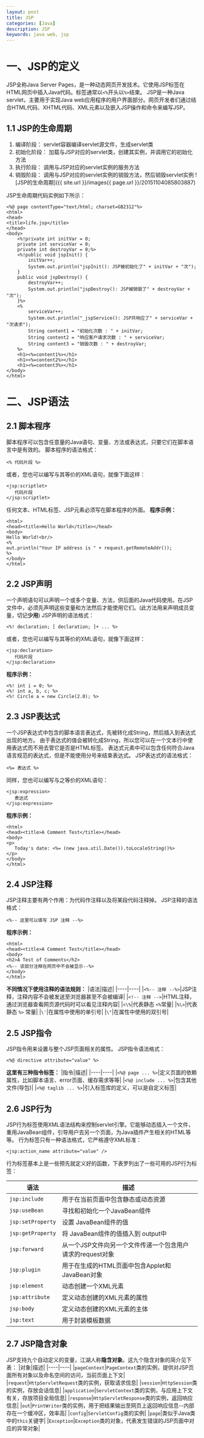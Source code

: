 ```yaml
---
layout: post
title: JSP
categories: [Java]
description: JSP
keywords: java web, jsp
---
```


# 一、JSP的定义
JSP全称Java Server Pages，是一种动态网页开发技术。它使用JSP标签在HTML网页中插入Java代码。标签通常以`<%`开头以`%>`结束。
JSP是一种Java servlet，主要用于实现Java web应用程序的用户界面部分。网页开发者们通过结合HTML代码、XHTML代码、XML元素以及嵌入JSP操作和命令来编写JSP。

## 1.1 JSP的生命周期
1. 编译阶段：
servlet容器编译servlet源文件，生成servlet类
2. 初始化阶段：
加载与JSP对应的servlet类，创建其实例，并调用它的初始化方法
3. 执行阶段：
调用与JSP对应的servlet实例的服务方法
4. 销毁阶段：
调用与JSP对应的servlet实例的销毁方法，然后销毁servlet实例
![JSP的生命周期]({{ site.url }}/images{{ page.url }}/20151104085803887)

JSP生命周期代码实例如下所示：

```
<%@ page contentType="text/html; charset=GB2312"%>
<html>
<head>
<title>life.jsp</title>
</head>
<body>
	<%!private int initVar = 0;
	private int serviceVar = 0;
	private int destroyVar = 0;%>
	<%!public void jspInit() {
		initVar++;
		System.out.println("jspInit(): JSP被初始化了" + initVar + "次");
	}
	public void jspDestroy() {
		destroyVar++;
		System.out.println("jspDestroy(): JSP被销毁了" + destroyVar + "次");
	}%>
	<%
		serviceVar++;
		System.out.println("_jspService(): JSP共响应了" + serviceVar + "次请求");
		String content1 = "初始化次数 : " + initVar;
		String content2 = "响应客户请求次数 : " + serviceVar;
		String content3 = "销毁次数 : " + destroyVar;
	%>
	<h1><%=content1%></h1>
	<h1><%=content2%></h1>
	<h1><%=content3%></h1>
</body>
</html>
```

# 二、JSP语法

## 2.1 脚本程序
脚本程序可以包含任意量的Java语句、变量、方法或表达式，只要它们在脚本语言中是有效的。
脚本程序的语法格式：
```
<% 代码片段 %>
```
或者，您也可以编写与其等价的XML语句，就像下面这样：
```
<jsp:scriptlet>
   代码片段
</jsp:scriptlet>
```
任何文本、HTML标签、JSP元素必须写在脚本程序的外面。
**程序示例：**
```
<html>
<head><title>Hello World</title></head>
<body>
Hello World!<br/>
<%
out.println("Your IP address is " + request.getRemoteAddr());
%>
</body>
</html>
```

## 2.2 JSP声明
一个声明语句可以声明一个或多个变量、方法，供后面的Java代码使用。在JSP文件中，必须先声明这些变量和方法然后才能使用它们。(此方法用来声明成员变量，切记**少用**)
JSP声明的语法格式：
```
<%! declaration; [ declaration; ]+ ... %>
```
或者，您也可以编写与其等价的XML语句，就像下面这样：
```
<jsp:declaration>
   代码片段
</jsp:declaration>
```
**程序示例：**
```
<%! int i = 0; %> 
<%! int a, b, c; %> 
<%! Circle a = new Circle(2.0); %> 
```

## 2.3 JSP表达式
一个JSP表达式中包含的脚本语言表达式，先被转化成String，然后插入到表达式出现的地方。
由于表达式的值会被转化成String，所以您可以在一个文本行中使用表达式而不用去管它是否是HTML标签。
表达式元素中可以包含任何符合Java语言规范的表达式，但是不能使用分号来结束表达式。
JSP表达式的语法格式：
```
<%= 表达式 %>
```
同样，您也可以编写与之等价的XML语句：
```
<jsp:expression>
   表达式
</jsp:expression>
```
**程序示例：**
```
<html> 
<head><title>A Comment Test</title></head> 
<body>
<p>
   Today's date: <%= (new java.util.Date()).toLocaleString()%>
</p>
</body> 
</html> 
```

## 2.4 JSP注释
JSP注释主要有两个作用：为代码作注释以及将某段代码注释掉。
JSP注释的语法格式：
```
<%-- 这里可以填写 JSP 注释 --%>
```
**程序示例：**
```
<html> 
<head><title>A Comment Test</title></head> 
<body> 
<h2>A Test of Comments</h2> 
<%-- 该部分注释在网页中不会被显示--%> 
</body> 
</html> 
```
**不同情况下使用注释的语法规则：**
|语法|描述|
|----|----|
|`<%-- 注释 --%>`|JSP注释，注释内容不会被发送至浏览器甚至不会被编译|
|`<!-- 注释 -->`|HTML注释，通过浏览器查看网页源代码时可以看见注释内容|
|`<\%`|代表静态 `<%`常量|
|`%\>`|代表静态 `%>` 常量|
|`\'`|在属性中使用的单引号|
|`\"`|在属性中使用的双引号|

## 2.5 JSP指令
JSP指令用来设置与整个JSP页面相关的属性。
JSP指令语法格式：
```
<%@ directive attribute="value" %>
```
**这里有三种指令标签：**
|指令|描述|
|----|----|
|`<%@ page ... %>`|定义页面的依赖属性，比如脚本语言、error页面、缓存需求等等|
|`<%@ include ... %>`|包含其他文件(导包)|
|`<%@ taglib ... %>`|引入标签库的定义，可以是自定义标签|

## 2.6 JSP行为
JSP行为标签使用XML语法结构来控制servlet引擎。它能够动态插入一个文件，重用JavaBean组件，引导用户去另一个页面，为Java插件产生相关的HTML等等。
行为标签只有一种语法格式，它严格遵守XML标准：
```
<jsp:action_name attribute="value" />
```
行为标签基本上是一些预先就定义好的函数，下表罗列出了一些可用的JSP行为标签：

|语法|描述|
|----|----|
|`jsp:include`|用于在当前页面中包含静态或动态资源|
|`jsp:useBean`|寻找和初始化一个JavaBean组件|
|`jsp:setProperty`|设置 JavaBean组件的值|
|`jsp:getProperty`|将 JavaBean组件的值插入到 output中|
|`jsp:forward`|从一个JSP文件向另一个文件传递一个包含用户请求的request对象|
|`jsp:plugin`|用于在生成的HTML页面中包含Applet和JavaBean对象|
|`jsp:element`|动态创建一个XML元素|
|`jsp:attribute`|定义动态创建的XML元素的属性|
|`jsp:body`|定义动态创建的XML元素的主体|
|`jsp:text`|用于封装模板数据|

## 2.7 JSP隐含对象
JSP支持九个自动定义的变量，江湖人称**隐含对象**。这九个隐含对象的简介见下表：
|对象|描述|
|----|----|
|`pageContext`|`PageContext`类的实例，提供对JSP页面所有对象以及命名空间的访问，当前页面上下文|
|`request`|`HttpServletRequest`类的实例，获取请求信息|
|`session`|`HttpSession`类的实例，存放会话信息|
|`application`|`ServletContext`类的实例，与应用上下文有关，存放项目全局信息|
|`response`|`HttpServletResponse`类的实例，返回响应信息|
|`out`|`PrintWriter`类的实例，用于把结果输出至网页上返回响应信息--内部存在一个缓冲区，效率高|
|`config`|`ServletConfig`类的实例|
|`page`|类似于Java类中的`this`关键字|
|`Exception`|`Exception`类的对象，代表发生错误的JSP页面中对应的异常对象|